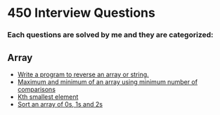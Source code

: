 # 450 Interview Questions
### Each questions are solved by me and they are categorized:

## Array
- [Write a program to reverse an array or string.](reverse_array.cpp)
- [Maximum and minimum of an array using minimum number of comparisons](max_min_arr.cpp)
- [Kth smallest element](kth_min_max.cpp)
- [Sort an array of 0s, 1s and 2s](0_1_2_sort.cpp)